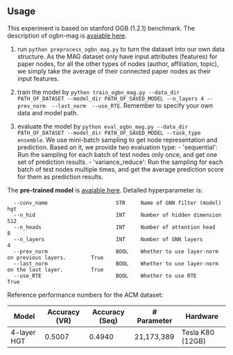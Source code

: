## Usage

This experiment is based on stanford OGB (1.2.1) benchmark. The description of ogbn-mag is [avaiable here](https://ogb.stanford.edu/docs/nodeprop/#ogbn-mag).

  1. run ```python preprocess_ogbn_mag.py``` to turn the dataset into our own data structure. As the MAG dataset only have input attributes (features) for paper nodes, for all the other types of nodes (author, affiliation, topic), we simply take the average of their connected paper nodes as their input features.

  2. train the model by ```python train_ogbn_mag.py --data_dir PATH_OF_DATASET --model_dir PATH_OF_SAVED_MODEL --n_layers 4 --prev_norm  --last_norm  --use_RTE```. Remember to specify your own data and model path.

  3. evaluate the model by ```python eval_ogbn_mag.py --data_dir PATH_OF_DATASET --model_dir PATH_OF_SAVED_MODEL --task_type ensemble```. We use mini-batch sampling to get node representation and prediction. Based on it, we provide two evaluation type: 
    - 'sequential': Run the sampling for each batch of test nodes only once, and get one set of prediction results.
    - 'variance_reduce':   Run the sampling for each batch of test nodes multiple times, and get the average prediction score for them as prediction results.

The **pre-trained model** is [avaiable here](https://drive.google.com/file/d/1867u-kG_3HjyWg7AeU2XaGH-qRt8GZoN/view?usp=sharing). Detailed hyperparameter is:


```
  --conv_name                      STR     Name of GNN filter (model)                           hgt
  --n_hid                          INT     Number of hidden dimension                           512
  --n_heads                        INT     Number of attention head                             8
  --n_layers                       INT     Number of GNN layers                                 4
  --prev_norm                      BOOL    Whether to use layer-norm on previous layers.        True
  --last_norm                      BOOL    Whether to use layer-norm on the last layer.         True
  --use_RTE                        BOOL    Whether to use RTE                                   True 
```

Reference performance numbers for the ACM dataset:

| Model        | Accuracy (VR)   | Accuracy (Seq) | # Parameter     | Hardware         |
| ---------    | --------------- | -------------- | --------------  |--------------    |
| 4-layer HGT  | 0.5007          | 0.4940         | 21,173,389      | Tesla K80 (12GB) |
